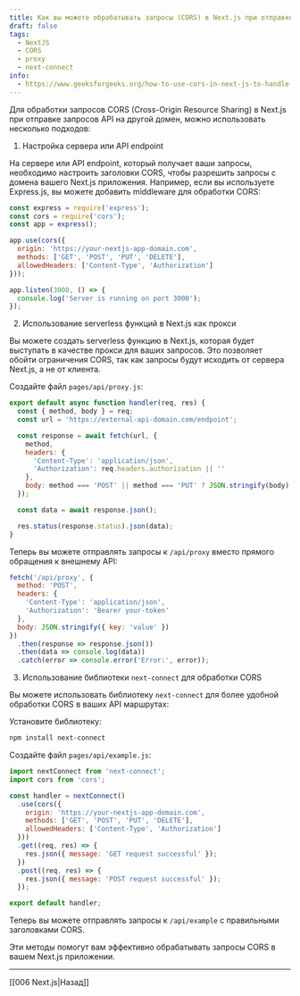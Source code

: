 ```yaml
---
title: Как вы можете обрабатывать запросы (CORS) в Next.js при отправке запросов API в другой домен?
draft: false
tags:
  - NextJS
  - CORS
  - proxy
  - next-connect
info:
  - https://www.geeksforgeeks.org/how-to-use-cors-in-next-js-to-handle-cross-origin-requests/
---
```

Для обработки запросов CORS (Cross-Origin Resource Sharing) в Next.js при отправке запросов API на другой домен, можно использовать несколько подходов:

1. Настройка сервера или API endpoint

На сервере или API endpoint, который получает ваши запросы, необходимо настроить заголовки CORS, чтобы разрешить запросы с домена вашего Next.js приложения. Например, если вы используете Express.js, вы можете добавить middleware для обработки CORS:

```javascript
const express = require('express');
const cors = require('cors');
const app = express();

app.use(cors({
  origin: 'https://your-nextjs-app-domain.com',
  methods: ['GET', 'POST', 'PUT', 'DELETE'],
  allowedHeaders: ['Content-Type', 'Authorization']
}));

app.listen(3000, () => {
  console.log('Server is running on port 3000');
});
```

2. Использование serverless функций в Next.js как прокси

Вы можете создать serverless функцию в Next.js, которая будет выступать в качестве прокси для ваших запросов. Это позволяет обойти ограничения CORS, так как запросы будут исходить от сервера Next.js, а не от клиента.

Создайте файл `pages/api/proxy.js`:

```javascript
export default async function handler(req, res) {
  const { method, body } = req;
  const url = 'https://external-api-domain.com/endpoint';

  const response = await fetch(url, {
    method,
    headers: {
      'Content-Type': 'application/json',
      'Authorization': req.headers.authorization || ''
    },
    body: method === 'POST' || method === 'PUT' ? JSON.stringify(body) : undefined
  });

  const data = await response.json();

  res.status(response.status).json(data);
}
```

Теперь вы можете отправлять запросы к `/api/proxy` вместо прямого обращения к внешнему API:
```javascript
fetch('/api/proxy', {
  method: 'POST',
  headers: {
    'Content-Type': 'application/json',
    'Authorization': 'Bearer your-token'
  },
  body: JSON.stringify({ key: 'value' })
})
  .then(response => response.json())
  .then(data => console.log(data))
  .catch(error => console.error('Error:', error));
```

3. Использование библиотеки `next-connect` для обработки CORS

Вы можете использовать библиотеку `next-connect` для более удобной обработки CORS в ваших API маршрутах:

Установите библиотеку:

```bash
npm install next-connect
```

Создайте файл `pages/api/example.js`:
```javascript
import nextConnect from 'next-connect';
import cors from 'cors';

const handler = nextConnect()
  .use(cors({
    origin: 'https://your-nextjs-app-domain.com',
    methods: ['GET', 'POST', 'PUT', 'DELETE'],
    allowedHeaders: ['Content-Type', 'Authorization']
  }))
  .get((req, res) => {
    res.json({ message: 'GET request successful' });
  })
  .post((req, res) => {
    res.json({ message: 'POST request successful' });
  });

export default handler;
```

Теперь вы можете отправлять запросы к `/api/example` с правильными заголовками CORS.

Эти методы помогут вам эффективно обрабатывать запросы CORS в вашем Next.js приложении.

___

[[006 Next.js|Назад]]